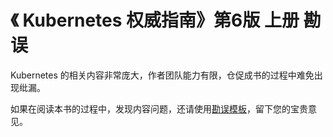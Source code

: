 # 《 Kubernetes 权威指南》第6版 上册 勘误

Kubernetes 的相关内容非常庞大，作者团队能力有限，仓促成书的过程中难免出现纰漏。

如果在阅读本书的过程中，发现内容问题，还请使用[勘误模板](https://github.com/kubeguide/K8sDefinitiveGuide-V6-A-corrigendum/issues/new?assignees=&labels=type%2Fcorrigendum&template=corrigendum.md&title=)，留下您的宝贵意见。
